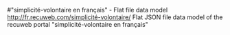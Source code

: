 #"simplicité-volontaire en français" - Flat file data model
http://fr.recuweb.com/simplicité-volontaire/
Flat JSON file data model of the recuweb portal "simplicité-volontaire en français"
